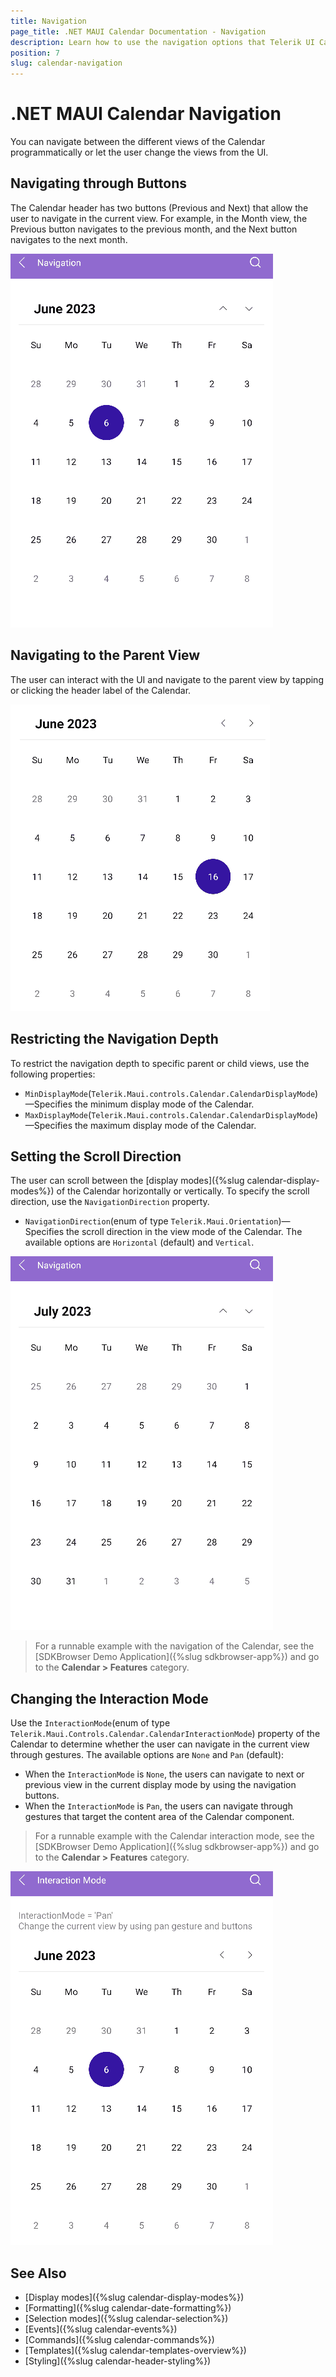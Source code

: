```yaml
---
title: Navigation
page_title: .NET MAUI Calendar Documentation - Navigation
description: Learn how to use the navigation options that Telerik UI Calendar for .NET MAUI control provides.
position: 7
slug: calendar-navigation
---
```


# .NET MAUI Calendar Navigation

You can navigate between the different views of the Calendar programmatically or let the user change the views from the UI.

## Navigating through Buttons

The Calendar header has two buttons (Previous and Next) that allow the user to navigate in the current view. For example, in the Month view, the Previous button navigates to the previous month, and the Next button navigates to the next month.

![.NET MAUI Calendar navigation in the current view through the navigation buttons](images/calendar-navigation.gif)

## Navigating to the Parent View

The user can interact with the UI and navigate to the parent view by tapping or clicking the header label of the Calendar.

![.NET MAUI Calendar navigation to upper view through the UI](images/calendar-change-display-mode.gif)

## Restricting the Navigation Depth

To restrict the navigation depth to specific parent or child views, use the following properties:

* `MinDisplayMode`(`Telerik.Maui.controls.Calendar.CalendarDisplayMode`)&mdash;Specifies the minimum display mode of the Calendar.
* `MaxDisplayMode`(`Telerik.Maui.controls.Calendar.CalendarDisplayMode`)&mdash;Specifies the maximum display mode of the Calendar.

## Setting the Scroll Direction

The user can scroll between the [display modes]({%slug calendar-display-modes%}) of the Calendar horizontally or vertically. To specify the scroll direction, use the `NavigationDirection` property.

* `NavigationDirection`(enum of type `Telerik.Maui.Orientation`)&mdash;Specifies the scroll direction in the view mode of the Calendar. The available options are `Horizontal` (default) and `Vertical`. 

<snippet id='calendar-vertical-navigation'/>

![.NET MAUI Calendar scroll direction](images/calendar-scrolling.gif)

> For a runnable example with the navigation of the Calendar, see the [SDKBrowser Demo Application]({%slug sdkbrowser-app%}) and go to the **Calendar > Features** category.

## Changing the Interaction Mode

Use the `InteractionMode`(enum of type `Telerik.Maui.Controls.Calendar.CalendarInteractionMode`) property of the Calendar to determine whether the user can navigate in the current view through gestures. The available options are `None` and `Pan` (default):

* When the `InteractionMode` is `None`, the users can navigate to next or previous view in the current display mode by using the navigation buttons.
* When the `InteractionMode` is `Pan`, the users can navigate through gestures that target the content area of the Calendar component.

> For a runnable example with the Calendar interaction mode, see the [SDKBrowser Demo Application]({%slug sdkbrowser-app%}) and go to the **Calendar > Features** category.

![.NET MAUI Calendar interaction mode](images/calendar-interaction-mode.gif)

## See Also

- [Display modes]({%slug calendar-display-modes%})
- [Formatting]({%slug calendar-date-formatting%})
- [Selection modes]({%slug calendar-selection%}) 
- [Events]({%slug calendar-events%})
- [Commands]({%slug calendar-commands%})
- [Templates]({%slug calendar-templates-overview%})
- [Styling]({%slug calendar-header-styling%})
